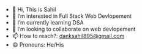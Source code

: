 - 👋 Hi, This is Sahil
- 👀 I’m interested in Full Stack Web Devlopement
- 🌱 I’m currently learning DSA
- 💞️ I’m looking to collaborate on web devlopement
- 📫 How to reach?: danksahil895@gmail.com
- 😄 Pronouns: He/His

<!---
Sahil-3000/Sahil-3000 is a ✨ special ✨ repository because its `README.md` (this file) appears on your GitHub profile.
You can click the Preview link to take a look at your changes.
--->
